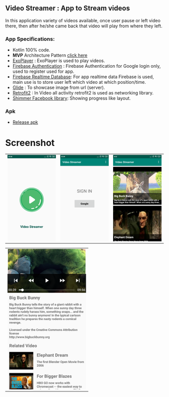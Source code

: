 Video Streamer : App to Stream videos
-----

In this application variety of videos available, once user pause or left video there, then after he/she came back that video will play from where they left.


### App Specifications: 

- Kotlin 100% code.
- **MVP** Architecture Pattern [click here](https://github.com/rahulkhatri19/VideoStreamer/tree/mvp) 
- [ExoPlayer](https://github.com/google/ExoPlayer) : ExoPlayer is used to play videos.
- [Firebase Authentication](https://firebase.google.com/docs/auth) : Firebase Authentication for Google login only, used to register used for app.
- [Firebase Realtime Database](https://firebase.google.com/docs/database): For app realtime data Firebase is used, main use is to store user left which video at which position/time.
- [Glide](https://github.com/bumptech/glide) : To showcase image from url (server).
- [Retrofit2](https://github.com/square/retrofit) : In Video all activity retrofit2 is used as networking library.
- [Shimmer Facebook library](https://github.com/facebook/shimmer-android): Showing progress like layout.

### Apk

- [Release apk](APK/VideoStreamer.apk) 

Screenshot
=====

<table>
  <tr>
    <td>
      <img src="screenshot/splash_screen.png" width=250 />
    </td>
    <td>
      <img src="screenshot/login_screen.png" width=250 />
    </td>
    <td>
      <img src="screenshot/video_all_screen.png" width=250 />
    </td>
  </tr>
</table>

<table>
  <tr>
    <td>
      <img src="screenshot/video_player_screen.png" width=250 />
    </td>
    </tr>
</table>
